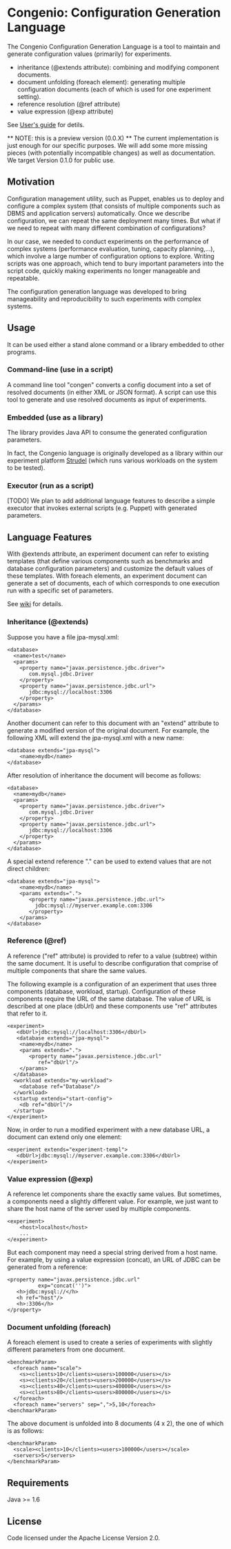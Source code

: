 Congenio: Configuration Generation Language
========================================================


The Congenio Configuration Generation Language is a tool
to maintain and generate configuration values (primarily) for experiments.

 * inheritance (@extends attribute): combining and modifying component
 documents.
 * document unfolding (foreach element): generating multiple configuration
 documents (each of which is used for one experiment setting).
 * reference resolution (@ref attribute)
 * value expression (@exp attribute)

See [User's guide](https://github.com/tatemura/congenio/wiki/UsersGuide) for detils.

** NOTE: this is a preview version (0.0.X) ** The current implementation
is just enough for our specific purposes. We will add some more missing
pieces (with potentially incompatible changes) as well as documentation.
We target Version 0.1.0 for public use.

Motivation
-----
Configuration management utility, such as Puppet, enables us
to deploy and configure a complex system (that consists of multiple
components such as DBMS and application servers) automatically. Once
we describe configuration, we can repeat the same deployment many times.
But what if we need to repeat with many different combination of configurations?

In our case, we needed to conduct experiments on the performance of
complex systems (performance evaluation, tuning, capacity planning,...), which
involve a large number of configuration options to explore. Writing scripts
was one approach, which tend to bury important parameters into the script code,
quickly making experiments no longer manageable and repeatable.

The configuration generation language was developed to bring manageability
and reproducibility to such experiments with complex systems.


Usage
-----
It can be used either a stand alone command or a library embedded to
other programs.

### Command-line (use in a script)

A command line tool "congen" converts a config document into a
set of resolved documents (in either XML or JSON format). A script can use
this tool to generate and use resolved documents as input of experiments.

### Embedded (use as a library)
The library provides Java API to consume the generated configuration parameters.

In fact, the Congenio language is originally developed as a library within
our experiment platform [Strudel](https://github.com/tatemura/strudel)
(which runs various workloads on the system to be tested).


### Executor (run as a script)

[TODO] We plan to add additional language features to describe a simple executor
that invokes external scripts (e.g. Puppet) with generated parameters.

Language Features
-----------------
With @extends attribute, an experiment document can refer to existing templates
(that define various components such as benchmarks and database configuration
parameters) and customize the default values of these templates. With foreach
elements, an experiment document can generate a set of documents, each of
which corresponds to one execution run with a specific set of parameters.

See [wiki](https://github.com/tatemura/congenio/wiki/LanguageFeatures) for details.


### Inheritance (@extends)
Suppose you have a file jpa-mysql.xml:

	<database>
	  <name>test</name>
	  <params>
	    <property name="javax.persistence.jdbc.driver">
	       com.mysql.jdbc.Driver
	    </property>
	    <property name="javax.persistence.jdbc.url">
	       jdbc:mysql://localhost:3306
	    </property>
	  </params>
	</database>
Another document can refer to this document with an "extend"
attribute to generate a modified version of the original document.
For example, the following XML will extend the jpa-mysql.xml with a new
name:

	<database extends="jpa-mysql">
	    <name>mydb</name>
	</database>
After resolution of inheritance the document will become as follows:

	<database>
	  <name>mydb</name>
	  <params>
	    <property name="javax.persistence.jdbc.driver">
	       com.mysql.jdbc.Driver
	    </property>
	    <property name="javax.persistence.jdbc.url">
	       jdbc:mysql://localhost:3306
	    </property>
	  </params>
	</database>

A special extend reference "." can be used to
extend values that are not direct children:

	<database extends="jpa-mysql">
	    <name>mydb</name>
	    <params extends=".">
	       <property name="javax.persistence.jdbc.url">
	         jdbc:mysql://myserver.example.com:3306
	       </property>
	    </params>
	</database>
### Reference (@ref)
A reference ("ref" attribute) is provided to refer to a value
(subtree) within the same document. It is useful to describe
configuration that comprise of multiple components that share
the same values.

The following example is a configuration of an experiment that
uses three components (database, workload, startup). Configuration
of these components require the URL of the same database. The value
of URL is described at one place (dbUrl) and these components
use "ref" attributes that refer to it.

	<experiment>
	   <dbUrl>jdbc:mysql://localhost:3306</dbUrl>
	   <database extends="jpa-mysql">
	    <name>mydb</name>
	    <params extends=".">
	       <property name="javax.persistence.jdbc.url"
	          ref="dbUrl"/>
	    </params>
      </database>
      <workload extends="my-workload">
        <database ref="Database"/>
      </workload>
      <startup extends="start-config">
        <db ref="dbUrl"/>
      </startup>
    </experiment>

Now, in order to run a modified experiment with a new
database URL, a document can extend only one element:

    <experiment extends="experiment-templ">
       <dbUrl>jdbc:mysql://myserver.example.com:3306</dbUrl>
    </experiment>

### Value expression (@exp)
A reference let components share the exactly same values. But sometimes,
a components need a slightly different value. For example, we just want
to share the host name of the server used by multiple components.

    <experiment>
        <host>localhost</host>
        ...
    </experiment>

But each component may need a special string derived from a host
name. For example, by using a value expression (concat), an URL of
JDBC can be generated from a reference:

	<property name="javax.persistence.jdbc.url"
	          exp="concat('')">
	   <h>jdbc:mysql://</h>
	   <h ref="host"/>
	   <h>:3306</h>
	</property>

### Document unfolding (foreach)
A foreach element is used
to create a series of experiments with slightly different
parameters from one document. 

    <benchmarkParam>
      <foreach name="scale">
        <s><clients>10</clients><users>100000</users></s>
        <s><clients>20</clients><users>200000</users></s>
        <s><clients>40</clients><users>400000</users></s>
        <s><clients>80</clients><users>800000</users></s>
      </foreach>
      <foreach name="servers" sep=",">5,10</foreach>
    <benchmarkParam>

The above document is unfolded into 8 documents (4 x 2), the one
of which is as follows:

    <benchmarkParam>
      <scale><clients>10</clients><users>100000</users></scale>
      <servers>5</servers>
    </benchmarkParam>

Requirements
------------

Java >= 1.6

License
-------
Code licensed under the Apache License Version 2.0.

